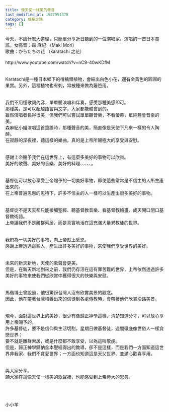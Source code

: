 ```yaml
---
title: 像天使一樣美的聲音
last_modified_at: 1547991878
category: 成聖之路
tags: []
---
```


<p>今天，不談什麼大道理，只簡單分享近日聽到的一位演唱家，演唱的一首日本童謠。<!--more-->女高音：森 麻紀 （Maki Mori）<br/>歌曲：からたちの花 （karatachi 之花）<br/><br/>http://www.youtube.com/watch?v=nC9-40wKDfM<br/><br/><br/>Karatachi是一種日本鄉下的柑橘類植物，會結出白色小花，還有金黃色的圓圓的果實。另外，這種植物也有刺，常被種來做為籬笆用。<br/><br/><br/>我們不用懂歌詞內容，單單聽演唱和伴奏，感受那種美感即可。<br/>那種美，是可以超越語言與文字，大家都能體會到的。<br/>雖然演唱者長得很美，但我們可以嘗試單單聽音樂，不看螢幕，單純體會音樂的美。<br/>森麻紀小姐演唱這首童謠時，那種聲音的美，簡直像是天使下凡來一樣的令人陶醉。<br/>在寂靜的深夜裡，聽這樣的樂曲，真的是上帝所賜極大的享受與安慰。<br/><br/><br/>感謝上帝賜予我們在這世界上，有這麼多美好的事物可以欣賞。<br/>美好的歌聲、美好的音樂、美好的料理、、、、、。<br/><br/><br/>基督徒可以放心享受上帝賜予的一切美好事物，即使這些常常是不信主的人所生產出來的。<br/>在上帝普遍恩惠的恩待下，許多不信主的人一樣可以生產出很多美好的事物。<br/><br/><br/>基督徒不是天天都只能接觸聖經、聽基督教音樂、看基督教繪畫、成天開口閉口基督教術語。<br/>上帝讓我們不是離群索居，而是真實地活在這充滿大量異教徒的世界。<br/><br/><br/>我們為一切美好的事物，向上帝獻上感恩。<br/>感謝上帝透過這些人，產生出許多美好的事物，來使我們享受世界的美好。<br/><br/><br/>未來的新天新地，天使的歌聲會更美。<br/>但是，在新天新地到來之前，我們仍存活在這有罪苦難的世界，上帝依然透過許多美好的事物來使我們從欣賞中獲得很大的快樂與安慰。<br/><br/><br/>馬偕博士曾說過，他很驚訝台灣人沒有欣賞美景的觀念。<br/>因此，他在帶著台灣培養出來的信徒到各處傳教時，會帶著他們欣賞沿路美景。<br/><br/><br/>現今，面對這世界上的美妙，很少有像歸正神學這樣，清楚知道分寸，可以放心享用上帝賜予的。<br/>許多基督徒，要不是信仰與生活切割，星期日做基督徒，週間徹底像世俗人一樣貪戀世界；<br/>要不就是離群索居，或是什麼都不敢享受，以為這叫敬虔。<br/>但是，歸正神學歸納全本聖經得出的教導，卻不是這樣，而是我們一方面知道這世界非我家、我們不貪愛世界；一方面也知道這是天父世界、並滿心歡喜享用。<br/><br/><br/>與大家分享。<br/>願大家在這像天使一樣美的歌聲裡，也能感受到上帝極大的恩典。<br/><br/><br/><br/><br/>小小羊<br/><br/><br/><br/>
</p>